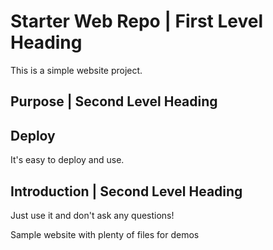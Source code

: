 # Starter Web Repo | First Level Heading
This is a simple website project.

## Purpose | Second Level Heading

## Deploy
It's easy to deploy and use.

## Introduction | Second Level Heading
Just use it and don't ask any questions!

Sample website with plenty of files for demos